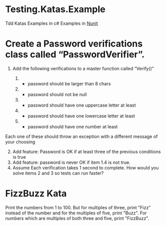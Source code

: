 # Testing.Katas.Example
Tdd Katas Examples in c#
Examples in [Nunit](https://es.wikipedia.org/wiki/NUnit)

# Create a Password verifications class called “PasswordVerifier”.

1. Add the following verifications to a master function called “Verify()”

   1. - password should be larger than 8 chars
   2. - password should not be null
   3. - password should have one uppercase letter at least
   4. - password should have one lowercase letter at least
   5. - password should have one number at least

 Each one of these should throw an exception with a different message of your choosing

2. Add feature: Password is OK if at least three of the previous conditions is true
3. Add feature: password is never OK if item 1.4 is not true.
4. Assume Each verification takes 1 second to complete. How would you solve  items 2 and 3  so tests can run faster?


# FizzBuzz Kata
Print the numbers from 1 to 100. But for multiples of three, print "Fizz” instead of the number and for the multiples of five, print "Buzz". 
For numbers which are multiples of both three and five, print "FizzBuzz".
